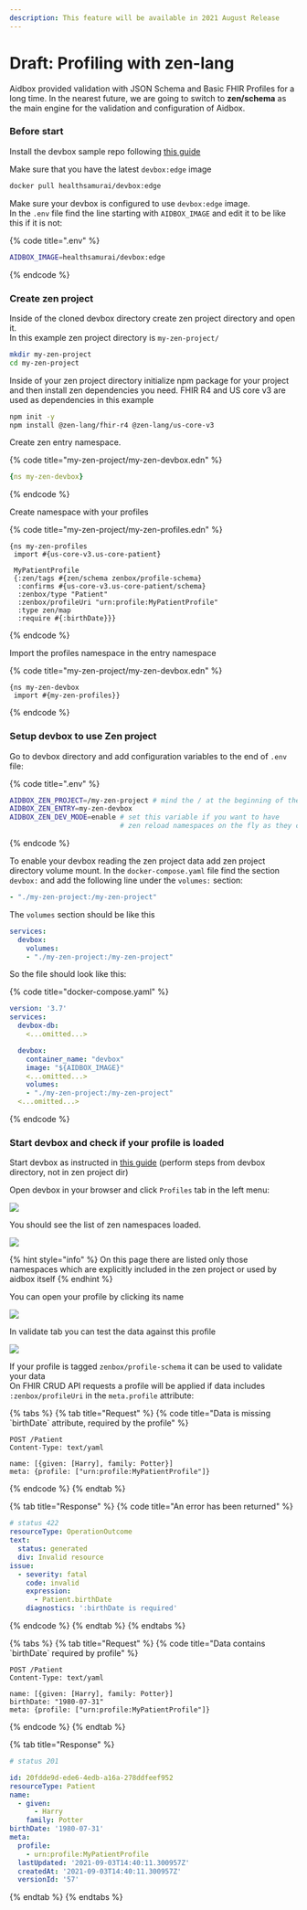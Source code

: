 ```yaml
---
description: This feature will be available in 2021 August Release
---
```


# Draft: Profiling with zen-lang

Aidbox provided validation with JSON Schema and Basic FHIR Profiles for a long time. In the nearest future, we are going to switch to **zen/schema** as the main engine for the validation and configuration of Aidbox.

### Before start

Install the devbox sample repo following [this guide](../getting-started/installation/setup-aidbox.dev.md) 

Make sure that you have the latest `devbox:edge` image

```bash
docker pull healthsamurai/devbox:edge
```

Make sure your devbox is configured to use `devbox:edge` image.  
In the `.env` file find the line starting with `AIDBOX_IMAGE` and edit it to be like this if it is not:

{% code title=".env" %}
```bash
AIDBOX_IMAGE=healthsamurai/devbox:edge
```
{% endcode %}

### Create zen project

Inside of the cloned devbox directory create zen project directory and open it.   
In this example zen project directory is `my-zen-project/`

```bash
mkdir my-zen-project
cd my-zen-project
```

Inside of your zen project directory initialize npm package for your project and then install zen dependencies you need. FHIR R4 and US core v3 are used as dependencies in this example

```bash
npm init -y
npm install @zen-lang/fhir-r4 @zen-lang/us-core-v3
```

Create zen entry namespace.

{% code title="my-zen-project/my-zen-devbox.edn" %}
```yaml
{ns my-zen-devbox}
```
{% endcode %}

Create namespace with your profiles

{% code title="my-zen-project/my-zen-profiles.edn" %}
```text
{ns my-zen-profiles
 import #{us-core-v3.us-core-patient}

 MyPatientProfile
 {:zen/tags #{zen/schema zenbox/profile-schema}
  :confirms #{us-core-v3.us-core-patient/schema}
  :zenbox/type "Patient"
  :zenbox/profileUri "urn:profile:MyPatientProfile"
  :type zen/map
  :require #{:birthDate}}}
```
{% endcode %}

Import the profiles namespace in the entry namespace

{% code title="my-zen-project/my-zen-devbox.edn" %}
```text
{ns my-zen-devbox
 import #{my-zen-profiles}}
```
{% endcode %}

### Setup devbox to use Zen project

Go to devbox directory and add configuration variables to the end of `.env` file:

{% code title=".env" %}
```bash
AIDBOX_ZEN_PROJECT=/my-zen-project # mind the / at the beginning of the dir name
AIDBOX_ZEN_ENTRY=my-zen-devbox
AIDBOX_ZEN_DEV_MODE=enable # set this variable if you want to have 
                           # zen reload namespaces on the fly as they change
```
{% endcode %}

To enable your devbox reading the zen project data add zen project directory volume mount. In the `docker-compose.yaml` file find the section `devbox:` and add the following line under the `volumes:` section:

```yaml
- "./my-zen-project:/my-zen-project"
```

The `volumes` section should be like this

```yaml
services:
  devbox:
    volumes:
    - "./my-zen-project:/my-zen-project"
```

So the file should look like this:

{% code title="docker-compose.yaml" %}
```yaml
version: '3.7'
services:
  devbox-db:
    <...omitted...>

  devbox:
    container_name: "devbox"
    image: "${AIDBOX_IMAGE}"
    <...omitted...>
    volumes:
    - "./my-zen-project:/my-zen-project"
  <...omitted...>
```
{% endcode %}

### Start devbox and check if your profile is loaded

Start devbox as instructed in [this guide](../getting-started/installation/setup-aidbox.dev.md#run-devbox) \(perform steps from devbox directory, not in zen project dir\)

Open devbox in your browser and click `Profiles` tab in the left menu:

![](../.gitbook/assets/image%20%2871%29.png)

You should see the list of zen namespaces loaded.

![](../.gitbook/assets/image%20%2889%29.png)

{% hint style="info" %}
 On this page there are listed only those namespaces which are explicitly included in the zen project or used by aidbox itself
{% endhint %}

You can open your profile by clicking its name

![](../.gitbook/assets/image%20%2891%29.png)

  
In validate tab you can test the data against this profile

![](../.gitbook/assets/image%20%2880%29.png)

If your profile is tagged `zenbox/profile-schema` it can be used to validate your data  
On FHIR CRUD API requests a profile will be applied if data includes `:zenbox/profileUri` in the `meta.profile` attribute:

{% tabs %}
{% tab title="Request" %}
{% code title="Data is missing \`birthDate\` attribute, required by the profile" %}
```http
POST /Patient
Content-Type: text/yaml

name: [{given: [Harry], family: Potter}]
meta: {profile: ["urn:profile:MyPatientProfile"]}
```
{% endcode %}
{% endtab %}

{% tab title="Response" %}
{% code title="An error has been returned" %}
```yaml
# status 422
resourceType: OperationOutcome
text:
  status: generated
  div: Invalid resource
issue:
  - severity: fatal
    code: invalid
    expression:
      - Patient.birthDate
    diagnostics: ':birthDate is required'
```
{% endcode %}
{% endtab %}
{% endtabs %}

{% tabs %}
{% tab title="Request" %}
{% code title="Data contains \`birthDate\` required by profile" %}
```http
POST /Patient
Content-Type: text/yaml

name: [{given: [Harry], family: Potter}]
birthDate: "1980-07-31"
meta: {profile: ["urn:profile:MyPatientProfile"]}
```
{% endcode %}
{% endtab %}

{% tab title="Response" %}
```yaml
# status 201

id: 20fdde9d-ede6-4edb-a16a-278ddfeef952
resourceType: Patient
name:
  - given:
      - Harry
    family: Potter
birthDate: '1980-07-31'
meta:
  profile:
    - urn:profile:MyPatientProfile
  lastUpdated: '2021-09-03T14:40:11.300957Z'
  createdAt: '2021-09-03T14:40:11.300957Z'
  versionId: '57'
```
{% endtab %}
{% endtabs %}

